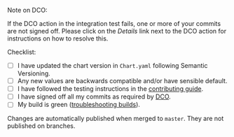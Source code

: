 Note on DCO:

If the DCO action in the integration test fails, one or more of your commits are not signed off. Please click on the *Details* link next to the DCO action for instructions on how to resolve this.

Checklist:

* [ ] I have updated the chart version in `Chart.yaml` following Semantic Versioning.
* [ ] Any new values are backwards compatible and/or have sensible default.
* [ ] I have followed the testing instructions in the [contributing guide](https://github.com/argoproj/argo-helm/blob/master/CONTRIBUTING.md).
* [ ] I have signed off all my commits as required by [DCO](https://github.com/argoproj/argoproj/tree/master/community#contributing-to-argo).
* [ ] My build is green ([troubleshooting builds](https://argoproj.github.io/argo-cd/developer-guide/ci/)).

Changes are automatically published when merged to `master`. They are not published on branches.
